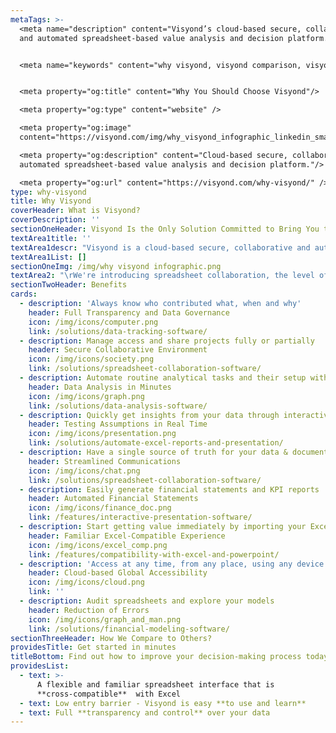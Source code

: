 ```yaml
---
metaTags: >-
  <meta name="description" content="Visyond’s cloud-based secure, collaborative
  and automated spreadsheet-based value analysis and decision platform.">


  <meta name="keywords" content="why visyond, visyond comparison, visyond vs">


  <meta property="og:title" content="Why You Should Choose Visyond"/>

  <meta property="og:type" content="website" />

  <meta property="og:image"
  content="https://visyond.com/img/why_visyond_infographic_linkedin_small.png">

  <meta property="og:description" content="Cloud-based secure, collaborative and
  automated spreadsheet-based value analysis and decision platform."/>

  <meta property="og:url" content="https://visyond.com/why-visyond/" />
type: why-visyond
title: Why Visyond
coverHeader: What is Visyond?
coverDescription: ''
sectionOneHeader: Visyond Is the Only Solution Committed to Bring You the Best of All Worlds
textArea1title: ''
textArea1descr: "Visyond is a cloud-based secure, collaborative and automated value analysis and decision platform that reduces security threats & errors, and speeds up the decision making process.\r\n"
textArea1List: []
sectionOneImg: /img/why visyond infographic.png
textArea2: "\rWe're introducing spreadsheet collaboration, the level of control, transparency and accountability that can be compared to those of modern blockchains, but without all the limitations and drawbacks of it."
sectionTwoHeader: Benefits
cards:
  - description: 'Always know who contributed what, when and why'
    header: Full Transparency and Data Governance
    icon: /img/icons/computer.png
    link: /solutions/data-tracking-software/
  - description: Manage access and share projects fully or partially
    header: Secure Collaborative Environment
    icon: /img/icons/society.png
    link: /solutions/spreadsheet-collaboration-software/
  - description: Automate routine analytical tasks and their setup without experts
    header: Data Analysis in Minutes
    icon: /img/icons/graph.png
    link: /solutions/data-analysis-software/
  - description: Quickly get insights from your data through interactive presentations
    header: Testing Assumptions in Real Time
    icon: /img/icons/presentation.png
    link: /solutions/automate-excel-reports-and-presentation/
  - description: Have a single source of truth for your data & documentation
    header: Streamlined Communications
    icon: /img/icons/chat.png
    link: /solutions/spreadsheet-collaboration-software/
  - description: Easily generate financial statements and KPI reports
    header: Automated Financial Statements
    icon: /img/icons/finance_doc.png
    link: /features/interactive-presentation-software/
  - description: Start getting value immediately by importing your Excel file
    header: Familiar Excel-Compatible Experience
    icon: /img/icons/excel_comp.png
    link: /features/compatibility-with-excel-and-powerpoint/
  - description: 'Access at any time, from any place, using any device'
    header: Cloud-based Global Accessibility
    icon: /img/icons/cloud.png
    link: ''
  - description: Audit spreadsheets and explore your models
    header: Reduction of Errors
    icon: /img/icons/graph_and_man.png
    link: /solutions/financial-modeling-software/
sectionThreeHeader: How We Compare to Others?
providesTitle: Get started in minutes
titleBottom: Find out how to improve your decision-making process today
providesList:
  - text: >-
      A flexible and familiar spreadsheet interface that is
      **cross-compatible**  with Excel
  - text: Low entry barrier - Visyond is easy **to use and learn**
  - text: Full **transparency and control** over your data
---
```


